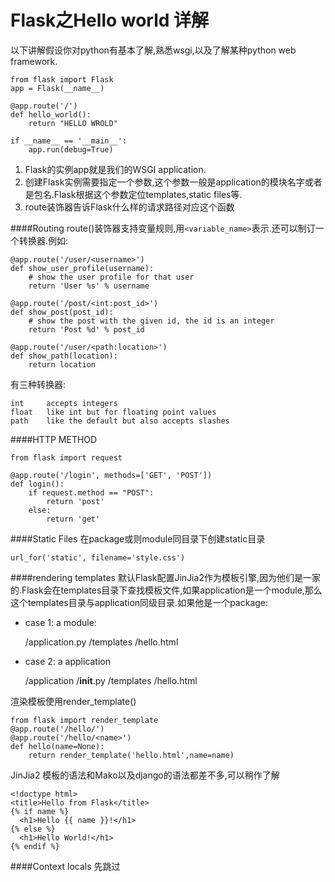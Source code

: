 Flask之Hello world 详解
========================
以下讲解假设你对python有基本了解,熟悉wsgi,以及了解某种python web framework.  

    from flask import Flask
    app = Flask(__name__)
    
    @app.route('/')
    def hello_world():
        return "HELLO WROLD"
    
    if __name__ == '__main__':
        app.run(debug=True)

1. Flask的实例app就是我们的WSGI application.
2. 创建Flask实例需要指定一个参数,这个参数一般是application的模块名字或者是包名.Flask根据这个参数定位templates,static files等.
3. route装饰器告诉Flask什么样的请求路径对应这个函数

####Routing
route()装饰器支持变量规则,用`<variable_name>`表示.还可以制订一个转换器.例如:  

    @app.route('/user/<username>')
    def show_user_profile(username):
        # show the user profile for that user
        return 'User %s' % username
    
    @app.route('/post/<int:post_id>')
    def show_post(post_id):
        # show the post with the given id, the id is an integer
        return 'Post %d' % post_id

    @app.route('/user/<path:location>')
    def show_path(location):
        return location

有三种转换器:  

    int	    accepts integers
    float	like int but for floating point values
    path	like the default but also accepts slashes

####HTTP METHOD

    from flask import request

    @app.route('/login', methods=['GET', 'POST'])
    def login():
        if request.method == "POST":
            return 'post'
        else:
            return 'get'
    
####Static Files
在package或则module同目录下创建static目录  

    url_for('static', filename='style.css')
####rendering templates
    默认Flask配置JinJia2作为模板引擎,因为他们是一家的.Flask会在templates目录下查找模板文件,如果application是一个module,那么这个templates目录与application同级目录.如果他是一个package:  

* case 1: a module:

    /application.py
    /templates
       /hello.html
* case 2: a application
    
    /application
        /__init__.py
        /templates
            /hello.html

渲染模板使用render_template()  
    
    from flask import render_template
    @app.route('/hello/')
    @app.route('/hello/<name>')
    def hello(name=None):
        return render_template('hello.html',name=name)
JinJia2 模板的语法和Mako以及django的语法都差不多,可以稍作了解  

    <!doctype html>
    <title>Hello from Flask</title>
    {% if name %}
      <h1>Hello {{ name }}!</h1>
    {% else %}
      <h1>Hello World!</h1>
    {% endif %}

####Context locals
先跳过   
